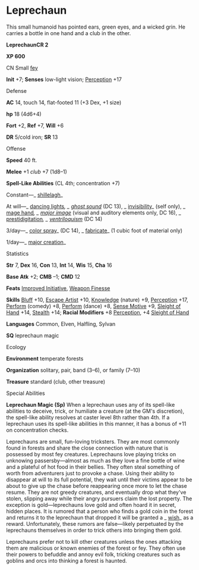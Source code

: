 # Leprechaun

This small humanoid has pointed ears, green eyes, and a wicked grin. He carries a bottle in one hand and a club in the other.

**LeprechaunCR 2**

**XP 600**

CN Small [fey](monsters/creatureTypes.md#_fey)

**Init** +7; **Senses** low-light vision; [Perception](additionalMonsters/../skills/perception.md#_perception) +17

Defense

**AC** 14, touch 14, flat-footed 11 (+3 Dex, +1 size)

**hp** 18 (4d6+4)

**Fort** +2, **Ref** +7, **Will** +6

**DR** 5/cold iron; **SR** 13

Offense

**Speed** 40 ft.

**Melee** +1 _club_ +7 (1d8–1)

**Spell-Like Abilities** (CL 4th; concentration +7)

Constant—_ [shillelagh](additionalMonsters/../spells/shillelagh.md#_shillelagh)_

At will—_ [dancing lights](additionalMonsters/../spells/dancingLights.md#_dancing-lights)_, _ [ghost sound](additionalMonsters/../spells/ghostSound.md#_ghost-sound)_ (DC 13), _ [invisibility](additionalMonsters/../spells/invisibility.md#_invisibility)_ (self only), _ [mage hand](additionalMonsters/../spells/mageHand.md#_mage-hand)_, _ [major image](additionalMonsters/../spells/majorImage.md#_major-image)_ (visual and auditory elements only, DC 16), _ [prestidigitation](additionalMonsters/../spells/prestidigitation.md#_prestidigitation)_, _ [ventriloquism](additionalMonsters/../spells/ventriloquism.md#_ventriloquism)_ (DC 14)

3/day—_ [color spray](additionalMonsters/../spells/colorSpray.md#_color-spray)_ (DC 14), _ [fabricate](additionalMonsters/../spells/fabricate.md#_fabricate)_ (1 cubic foot of material only)

1/day—_ [major creation](additionalMonsters/../spells/majorCreation.md#_major-creation)_

Statistics

**Str** 7, **Dex** 16, **Con** 13, **Int** 14, **Wis** 15, **Cha** 16

**Base Atk** +2; **CMB** –1; **CMD** 12

**Feats** [Improved Initiative](additionalMonsters/../feats.md#_improved-initiative), [Weapon Finesse](additionalMonsters/../feats.md#_weapon-finesse)

**Skills** [Bluff](additionalMonsters/../skills/bluff.md#_bluff) +10, [Escape Artist](additionalMonsters/../skills/escapeArtist.md#_escape-artist) +10, [Knowledge](additionalMonsters/../skills/knowledge.md#_knowledge) (nature) +9, [Perception](additionalMonsters/../skills/perception.md#_perception) +17, [Perform](additionalMonsters/../skills/perform.md#_perform) (comedy) +8, [Perform](additionalMonsters/../skills/perform.md#_perform) (dance) +8, [Sense Motive](additionalMonsters/../skills/senseMotive.md#_sense-motive) +9, [Sleight of Hand](additionalMonsters/../skills/sleightOfHand.md#_sleight-of-hand) +14, [Stealth](additionalMonsters/../skills/stealth.md#_stealth) +14; **Racial Modifiers** +8 [Perception](additionalMonsters/../skills/perception.md#_perception), +4 [Sleight of Hand](additionalMonsters/../skills/sleightOfHand.md#_sleight-of-hand)

**Languages** Common, Elven, Halfling, Sylvan

**SQ** leprechaun magic

Ecology

**Environment** temperate forests

**Organization** solitary, pair, band (3–6), or family (7–10)

**Treasure** standard (club, other treasure)

Special Abilities

**Leprechaun Magic (Sp)** When a leprechaun uses any of its spell-like abilities to deceive, trick, or humiliate a creature (at the GM's discretion), the spell-like ability resolves at caster level 8th rather than 4th. If a leprechaun uses its spell-like abilities in this manner, it has a bonus of +11 on concentration checks.

Leprechauns are small, fun-loving tricksters. They are most commonly found in forests and share the close connection with nature that is possessed by most fey creatures. Leprechauns love playing tricks on unknowing passersby—almost as much as they love a fine bottle of wine and a plateful of hot food in their bellies. They often steal something of worth from adventurers just to provoke a chase. Using their ability to disappear at will to its full potential, they wait until their victims appear to be about to give up the chase before reappearing once more to let the chase resume. They are not greedy creatures, and eventually drop what they've stolen, slipping away while their angry pursuers claim the lost property. The exception is gold—leprechauns love gold and often hoard it in secret, hidden places. It is rumored that a person who finds a gold coin in the forest and returns it to the leprechaun that dropped it will be granted a _ [wish](additionalMonsters/../spells/wish.md#_wish)_ as a reward. Unfortunately, these rumors are false—likely perpetuated by the leprechauns themselves in order to trick others into bringing them gold.

Leprechauns prefer not to kill other creatures unless the ones attacking them are malicious or known enemies of the forest or fey. They often use their powers to befuddle and annoy evil folk, tricking creatures such as goblins and orcs into thinking a forest is haunted.

